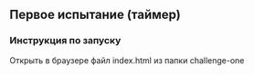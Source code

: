 ## Первое испытание (таймер)

### Инструкция по запуску

Открыть в браузере файл index.html из папки challenge-one
